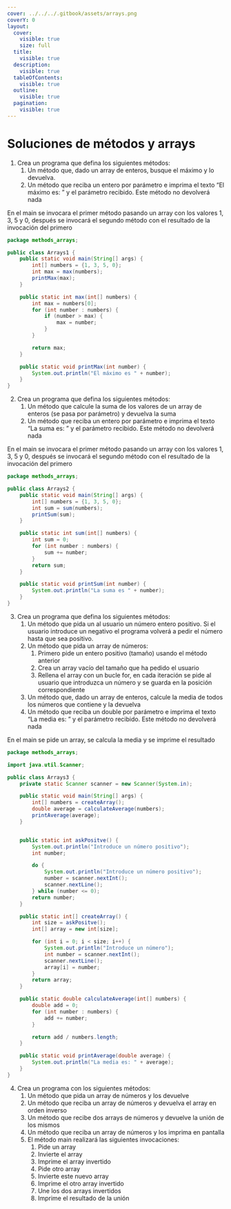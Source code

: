 ```yaml
---
cover: ../../../.gitbook/assets/arrays.png
coverY: 0
layout:
  cover:
    visible: true
    size: full
  title:
    visible: true
  description:
    visible: true
  tableOfContents:
    visible: true
  outline:
    visible: true
  pagination:
    visible: true
---
```


# Soluciones de métodos y arrays

1. Crea un programa que defina los siguientes métodos:
   1. Un método que, dado un array de enteros, busque el máximo y lo devuelva.
   2. Un método que reciba un entero por parámetro e imprima el texto “El máximo es: ” y el parámetro recibido. Este método no devolverá nada

En el main se invocara el primer método pasando un array con los valores 1, 3, 5 y 0, después se invocará el segundo método con el resultado de la invocación del primero

```java
package methods_arrays;

public class Arrays1 {
    public static void main(String[] args) {
        int[] numbers = {1, 3, 5, 0};
        int max = max(numbers);
        printMax(max);
    }

    public static int max(int[] numbers) {
        int max = numbers[0];
        for (int number : numbers) {
            if (number > max) {
                max = number;
            }
        }

        return max;
    }

    public static void printMax(int number) {
        System.out.println("El máximo es " + number);
    }
}
```

2. Crea un programa que defina los siguientes métodos:
   1. Un método que calcule la suma de los valores de un array de enteros (se pasa por parámetro) y devuelva la suma
   2. Un método que reciba un entero por parámetro e imprima el texto “La suma es: ” y el parámetro recibido. Este método no devolverá nada

En el main se invocara el primer método pasando un array con los valores 1, 3, 5 y 0, después se invocará el segundo método con el resultado de la invocación del primero

```java
package methods_arrays;

public class Arrays2 {
    public static void main(String[] args) {
        int[] numbers = {1, 3, 5, 0};
        int sum = sum(numbers);
        printSum(sum);
    }

    public static int sum(int[] numbers) {
        int sum = 0;
        for (int number : numbers) {
            sum += number;
        }
        return sum;
    }

    public static void printSum(int number) {
        System.out.println("La suma es " + number);
    }
}
```

3. Crea un programa que defina los siguientes métodos:
   1. Un método que pida un al usuario un número entero positivo. Si el usuario introduce un negativo el programa volverá a pedir el número hasta que sea positivo.
   2. Un método que pida un array de números:
      1. Primero pide un entero positivo (tamaño) usando el método anterior
      2. Crea un array vacío del tamaño que ha pedido el usuario
      3. Rellena el array con un bucle for, en cada iteración se pide al usuario que introduzca un número y se guarda en la posición correspondiente
   3. Un método que, dado un array de enteros, calcule la media de todos los números que contiene y la devuelva
   4. Un método que reciba un double por parámetro e imprima el texto “La media es: ” y el parámetro recibido. Este método no devolverá nada

En el main se pide un array, se calcula la media y se imprime el resultado

```java
package methods_arrays;

import java.util.Scanner;

public class Arrays3 {
    private static Scanner scanner = new Scanner(System.in);

    public static void main(String[] args) {
        int[] numbers = createArray();
        double average = calculateAverage(numbers);
        printAverage(average);
    }


    public static int askPositve() {
        System.out.println("Introduce un número positivo");
        int number;

        do {
            System.out.println("Introduce un número positivo");
            number = scanner.nextInt();
            scanner.nextLine();
        } while (number <= 0);
        return number;
    }

    public static int[] createArray() {
        int size = askPositve();
        int[] array = new int[size];

        for (int i = 0; i < size; i++) {
            System.out.println("Introduce un número");
            int number = scanner.nextInt();
            scanner.nextLine();
            array[i] = number;
        }
        return array;
    }

    public static double calculateAverage(int[] numbers) {
        double add = 0;
        for (int number : numbers) {
            add += number;
        }

        return add / numbers.length;
    }

    public static void printAverage(double average) {
        System.out.println("La media es: " + average);
    }
}
```

4. Crea un programa con los siguientes métodos:
   1. Un método que pida un array de números y los devuelve
   2. Un método que reciba un array de números y devuelva el array en orden inverso
   3. Un método que recibe dos arrays de números y devuelve la unión de los mismos
   4. Un método que reciba un array de números y los imprima en pantalla
   5. El método main realizará las siguientes invocaciones:
      1. Pide un array
      2. Invierte el array
      3. Imprime el array invertido
      4. Pide otro array
      5. Invierte este nuevo array
      6. Imprime el otro array invertido
      7. Une los dos arrays invertidos
      8. Imprime el resultado de la unión
